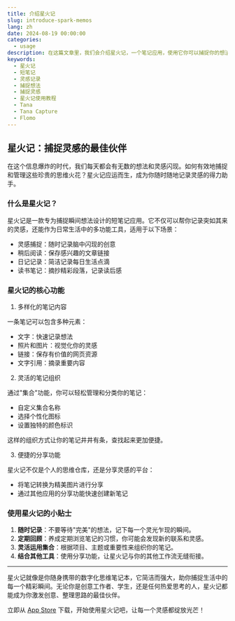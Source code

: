 ```yaml
---
title: 介绍星火记
slug: introduce-spark-memos
lang: zh
date: 2024-08-19 00:00:00
categories:
  - usage
description: 在这篇文章里，我们会介绍星火记，一个笔记应用，使用它你可以捕捉你的想法和灵感。
keywords:
  - 星火记
  - 短笔记
  - 灵感记录
  - 捕捉想法
  - 捕捉灵感
  - 星火记使用教程
  - Tana
  - Tana Capture
  - Flomo
---
```


## 星火记：捕捉灵感的最佳伙伴

在这个信息爆炸的时代，我们每天都会有无数的想法和灵感闪现。如何有效地捕捉和管理这些珍贵的思维火花？星火记应运而生，成为你随时随地记录灵感的得力助手。

### 什么是星火记？

星火记是一款专为捕捉瞬间想法设计的短笔记应用。它不仅可以帮你记录突如其来的灵感，还能作为日常生活中的多功能工具，适用于以下场景：

- 灵感捕捉：随时记录脑中闪现的创意
- 稍后阅读：保存感兴趣的文章链接
- 日记记录：简洁记录每日生活点滴
- 读书笔记：摘抄精彩段落，记录读后感

### 星火记的核心功能

1. 多样化的笔记内容

一条笔记可以包含多种元素：

- 文字：快速记录想法
- 照片和图片：视觉化你的灵感
- 链接：保存有价值的网页资源
- 文字引用：摘录重要内容

2. 灵活的笔记组织

通过"集合"功能，你可以轻松管理和分类你的笔记：

- 自定义集合名称
- 选择个性化图标
- 设置独特的颜色标识

这样的组织方式让你的笔记井井有条，查找起来更加便捷。

3. 便捷的分享功能

星火记不仅是个人的思维仓库，还是分享灵感的平台：

- 将笔记转换为精美图片进行分享
- 通过其他应用的分享功能快速创建新笔记

### 使用星火记的小贴士

1. **随时记录**：不要等待"完美"的想法，记下每一个灵光乍现的瞬间。
2. **定期回顾**：养成定期浏览笔记的习惯，你可能会发现新的联系和灵感。
3. **灵活运用集合**：根据项目、主题或重要性来组织你的笔记。
4. **结合其他工具**：使用分享功能，让星火记与你的其他工作流无缝衔接。

---

星火记就像是你随身携带的数字化思维笔记本，它简洁而强大，助你捕捉生活中的每一个精彩瞬间。无论你是创意工作者、学生，还是任何热爱思考的人，星火记都能成为你激发创意、整理思路的最佳伙伴。

立即从 [App Store](https://weel.one/spark-ios) 下载，开始使用星火记吧，让每一个灵感都绽放光芒！
